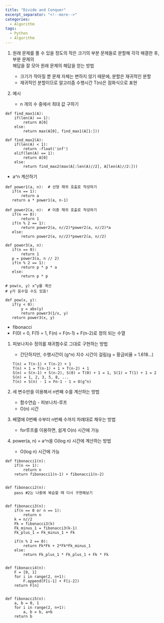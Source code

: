 ```yaml
---
title: "Divide and Conquer"
excerpt_separator: "<!--more-->"
categories:
  - Algorithm
tags:
  - Python
  - Algorithm
---
```


1. 원래 문제를 풀 수 있을 정도의 작은 크기의 부분 문제들로 분할해 각각 해결한 후, 부분 문제의  
   해답을 잘 모아 원래 문제의 해답을 얻는 방법

   - 크기가 작아질 뿐 문제 자체는 변하지 않기 때문에, 분할은 재귀적인 분할
   - 재귀적인 분할이므로 알고리즘 수행시간 T(n)은 점화식으로 표현

2. 예시

   - n 개의 수 중에서 최대 값 구하기

```
def find_max1(A):
    if(len(A) == 1):
        return A[0]
    else:
        return max(A[0], find_max1(A[1:]))

def find_max2(A):
    if(len(A) < 1):
        return -float('inf')
    elif(len(A) == 1):
        return A[0]
    else:
        return find_max2(max(A[:len(A)//2], A[len(A)//2:]))
```

- a^n 계산하기

```
def power1(a, n):  # 선형 재귀 호출로 작성하기
   if(n == 1):
       return a
   return a * power1(a, n-1)

def power2(a, n):  # 이중 재귀 호출로 작성하기
   if(n == 0):
       return 1
   if(n % 2 == 1):
       return power2(a, n//2)*power2(a, n//2)*a
   else:
       return power2(a, n//2)*power2(a, n//2)

def power3(a, n):
   if(n == 0):
       return 1
   p = power3(a, n // 2)
   if(n % 2 == 1):
       return p * p * a
   else:
       return p * p

# pow(x, y) x^y를 계산
# y가 음수일 수도 있음!

def pow(x, y):
   if(y < 0):
       y = abs(y)
       return power3(1/x, y)
   return power3(x, y)
```

- fibonacci
- F(0) = 0, F(1) = 1, F(n) = F(n-1) + F(n-2)로 정의 되는 수열

1. 피보나치수 정의를 재귀함수로 그대로 구현하는 방법

   - 간단하지만, 수행시간이 (g^n) 지수 시간이 걸림(g = 황금비율 = 1.618...)

   ```
   T(n) = T(n-1) + T(n-2) + 1
   T(n) + 1 = T(n-1) + 1 + T(n-2) + 1
   S(n) = S(n-1) + S(n-2), S(0) = T(0) + 1 = 1, S(1) = T(1) + 1 = 2
   S(n) = 1, 2, 3, 5, 8, ...
   T(n) = S(n) - 1 = Fn-1 - 1 = O(g^n)
   ```

2. 세 변수만을 이용해서 n번째 수를 계산하는 방법

   - 함수연습 - 피보나치-루프
   - O(n) 시간

3. 배열에 0번째 수부터 n번째 수까지 차례대로 채우는 방법

   - for루프를 이용하면, 쉽게 O(n) 시간에 가능

4. power(a, n) = a^n을 O(log n) 시간에 계산하는 방법

   - O(log n) 시간에 가능

```
def fibonacci1(n):
    if(n <= 1):
        return n
    return fibonacci1(n-1) + fibonacci1(n-2)


def fibonacci2(n):
    pass #2는 나중에 복습할 때 다시 구현해보기


def fibonacci3(n):
    if(n == 0 or n == 1):
        return n
    k = n//2
    Fk = fibonacci3(k)
    Fk_minus_1 = fibonacci3(k-1)
    Fk_plus_1 = Fk_minus_1 + Fk

    if(n % 2 == 0):
        return Fk*Fk + 2*Fk*Fk_minus_1
    else:
        return Fk_plus_1 * Fk_plus_1 + Fk * Fk


def fibonacci4(n):
    F = [0, 1]
    for i in range(2, n+1):
        F.append(F[i-1] + F[i-2])
    return F[n]


def fibonacci5(n):
    a, b = 0, 1
    for i in range(2, n+1):
        a, b = b, a+b
    return b
```
